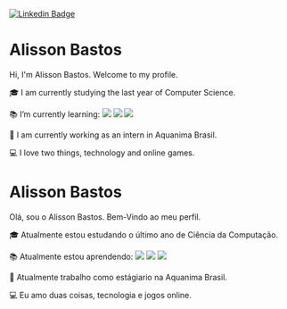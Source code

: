 [![Linkedin Badge](https://img.shields.io/badge/-Alisson%20Bastos-0077B5?style=flat-square&logo=Linkedin&logoColor=white&link=https://www.linkedin.com/in/alisson-bastos-200470181/)](https://www.linkedin.com/in/alisson-bastos-200470181/)

# Alisson Bastos

Hi, I'm Alisson Bastos. Welcome to my profile.

🎓 I am currently studying the last year of Computer Science.

📚 I’m currently learning: <img src="https://img.shields.io/badge/HTML5-E34F26?style=for-the-badge&logo=html5&logoColor=white"/> <img src="https://img.shields.io/badge/CSS3-1572B6?style=for-the-badge&logo=css3&logoColor=white"/> <img src="https://img.shields.io/badge/JavaScript-323330?style=for-the-badge&logo=javascript&logoColor=F7DF1E"/>

💼 I am currently working as an intern in Aquanima Brasil.

💻 I love two things, technology and online games.

##

# Alisson Bastos

Olá, sou o Alisson Bastos. Bem-Vindo ao meu perfil.

🎓 Atualmente estou estudando o último ano de Ciência da Computação.

📚 Atualmente estou aprendendo: <img src="https://img.shields.io/badge/HTML5-E34F26?style=for-the-badge&logo=html5&logoColor=white"/> <img src="https://img.shields.io/badge/CSS3-1572B6?style=for-the-badge&logo=css3&logoColor=white"/> <img src="https://img.shields.io/badge/JavaScript-323330?style=for-the-badge&logo=javascript&logoColor=F7DF1E"/>

💼 Atualmente trabalho como estágiario na Aquanima Brasil.

💻 Eu amo duas coisas, tecnologia e jogos online.




